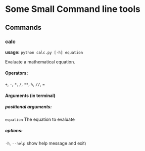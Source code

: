 # Some Small Command line tools
## Commands
### calc
**usage:** `python calc.py [-h] equation`

Evaluate a mathematical equation.

#### Operators:
`+`, `-`, `*`, `/`, `**`, `%`, `//`, `=`

#### Arguments (in terminal)
##### positional arguments:
  `equation`        The equation to evaluate

##### options:
  `-h`, `--help`      show help message and exit\
